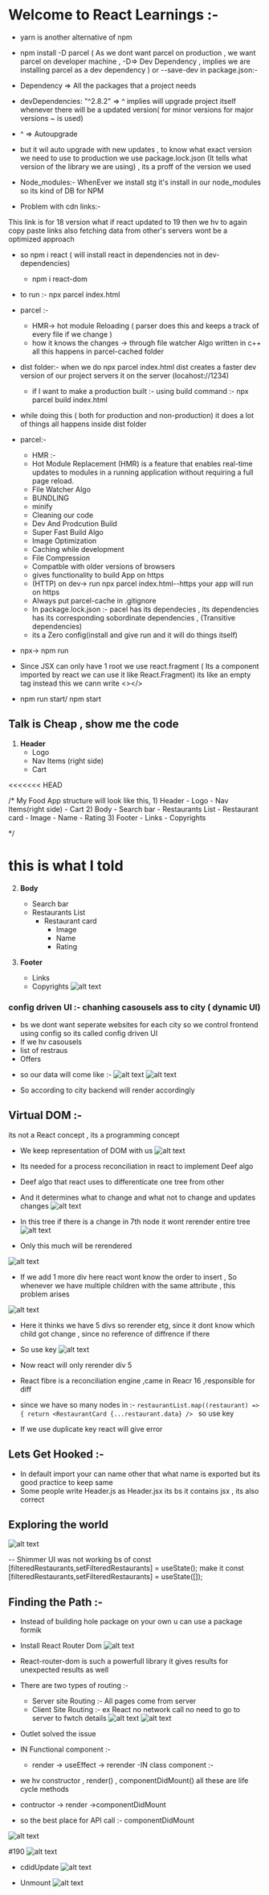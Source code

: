 
# Welcome to React Learnings :-
- yarn is another alternative of npm
- npm install -D parcel ( As we dont want parcel on production , we want parcel on developer machine , -D=> Dev Dependency , implies we are installing parcel as a dev dependency ) or --save-dev
in package.json:-
- Dependency => All the packages that a project needs
- devDependencies: "^2.8.2"  => ^ implies will upgrade project itself  whenever there will be a updated version( for minor versions for major versions ~ is used)
- ^ =>  Autoupgrade

- but it wil auto upgrade with new updates , to know what exact version we need to use to production we use package.lock.json (It tells what version of the library we are using) , its a proff of the version we used 

- Node_modules:-
WhenEver we install stg it's install in our node_modules so its kind of DB for NPM


- Problem with cdn links:-
<script crossorigin src="https://unpkg.com/react@18/umd/react.development.js"></script>
This link is for 18 version what if react updated to 19 then we hv to again copy paste links
also fetching data from other's servers wont be a optimized approach

- so npm i react ( will install react in dependencies not in dev-dependencies)
  - npm i react-dom

- to run :- npx parcel index.html

- parcel :-
  - HMR-> hot module Reloading ( parser does this and keeps a track of every file if we change )
  - how it knows the changes -> through file watcher Algo written in c++ all this happens in parcel-cached folder

- dist folder:- when we do npx parcel index.html dist creates a faster dev version of our project servers it on the server (locahost://1234)
  - if I want to make a production built :- using build command :- npx parcel build index.html 

- while doing this ( both for production and non-production)  it does a lot of things all happens inside dist folder 
- parcel:-
  -  HMR :-
    - Hot Module Replacement (HMR) is a feature that enables real-time updates to modules in a running application without requiring a full page reload.
  -  File Watcher Algo
  -  BUNDLING
  -  minify
  - Cleaning our code
  - Dev And Prodcution Build
  - Super Fast Build Algo
  - Image Optimization
  - Caching while development 
  - File Compression
  - Compatble with older versions of  browsers
  - gives functionality to build App on https 
  - (HTTP) on dev-> run npx parcel index.html--https your app will run on https
  - Always put parcel-cache in .gitignore 
  - In package.lock.json :- pacel has its dependecies , its dependencies has its corresponding sobordinate dependencies , (Transitive dependencies)
  - its a Zero config(install and give run and it will do things itself)


- npx-> npm run 
-  Since JSX can only have 1 root we use react.fragment ( Its a component imported by react  we can use it like React.Fragment)  its like an empty tag  instead this we cann write <></> 

- npm run start/ npm start 

##  Talk is Cheap , show me the code 
1. **Header**
   - Logo
   - Nav Items (right side)
   - Cart

<<<<<<< HEAD
<!-- Talk is Cheap , show me the code -->
/* My Food App structure will look like this, 
            1) Header
                - Logo
                - Nav Items(right side)
                - Cart
            2) Body
                - Search bar
                - Restaurants List
                    - Restaurant card
                        - Image
                        - Name
                        - Rating
            3) Footer
                - Links
                - Copyrights
       
*/

this is what I told
=======
2. **Body**
   - Search bar
   - Restaurants List
     - Restaurant card
       - Image
       - Name
       - Rating

3. **Footer**
   - Links
   - Copyrights
![alt text](image.png)


### config driven UI :- chanhing casousels ass to city ( dynamic UI)
- bs we dont want seperate websites for each city so we control frontend using config so its called config driven UI 
- If we hv casousels
- list of restraus 
- Offers

* so our data will come like :-
![alt text](image.png)
![alt text](image-1.png)

* So according to city backend will render accordingly 

## Virtual DOM :-
its not a React concept , its a programming concept 
- We keep representation of DOM with us 
![alt text](image-2.png)

- Its needed for a process reconciliation in react to implement Deef algo 
- Deef  algo that react uses to differenticate one tree from other 
- And it determines what to change and what not to change and updates changes
![alt text](image-3.png)
- In this tree if there is a change in 7th node it wont rerender entire tree
![alt text](image-4.png)
- Only this much will be rerendered 

![alt text](image-5.png)
- If we add 1 more div here react wont know the order to insert , So whenever we have multiple children with the same attribute , this problem arises 

![alt text](image-6.png)

- Here it thinks we have 5 divs so rerender etg, since it dont know which child got change , since no reference of diffrence if there
- So use key 
![alt text](image-7.png)

- Now react will only rerender div 5

- React fibre is a reconciliation engine ,came in Reacr 16 ,responsible for diff 

- since we have so many nodes in :-
`restaurantList.map((restaurant) =>{
                  return <RestaurantCard {...restaurant.data} />
` so use key
- If we use duplicate key react will give error

## Lets Get Hooked :-
- In default import your can name other that what name is exported  but its good practice to keep same 
- Some people write Header.js as Header.jsx its bs it contains jsx , its also correct 
 
## Exploring the world
![alt text](image-8.png)

-- Shimmer UI was not working bs of 
    const [filteredRestaurants,setFilteredRestaurants] = useState(); 
    make it   const [filteredRestaurants,setFilteredRestaurants] = useState([]); 

## Finding the Path :-
- Instead of building hole package on your own u can use a  package  formik

- Install React Router Dom 
![alt text](image-9.png)
- React-router-dom is such a powerfull library it gives results for unexpected results as well 

- There are two types of routing :-
  -  Server site Routing :- All pages come from server 
  - Client Site Routing :- ex React no network call no need to go to server to fwtch details 
  ![alt text](image-10.png)
  ![alt text](image-11.png)
- Outlet solved the issue 

- IN Functional component :- 
  - render -> useEffect -> rerender 
-IN class component :-
 - we hv constructor , render() , componentDidMount() all these are life cycle methods 
 - contructor -> render ->componentDidMount
 - so the best place for API call :- componentDidMount

  ![alt text](image-12.png)
  

  #190
  ![alt text](image-13.png)

  - cdidUpdate
  ![alt text](image-14.png)

  - Unmount 
  ![alt text](image-15.png)